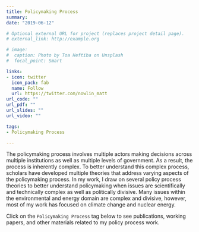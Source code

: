 ```yaml
---
title: Policymaking Process
summary:
date: "2019-06-12"

# Optional external URL for project (replaces project detail page).
# external_link: http://example.org

# image:
#  caption: Photo by Toa Heftiba on Unsplash
#  focal_point: Smart

links:
- icon: twitter
  icon_pack: fab
  name: Follow
  url: https://twitter.com/nowlin_matt
url_code: ""
url_pdf: ""
url_slides: ""
url_video: ""

tags:
- Policymaking Process

---
```


The policymaking process involves multiple actors making decisions across multiple institutions as well as multiple levels of government. As a result, the process is inherently complex. To better understand this complex process, scholars have developed multiple theories that address varying aspects of the policymaking process. In my work, I draw on several policy process theories to better understand policymaking when issues are scientifically and technically complex as well as politically divisive. Many issues within the environmental and energy domain are complex and divisive, however, most of my work has focused on climate change and nuclear energy. 

Click on the `Policymaking Process` tag below to see publications, working papers, and other materials related to my policy process work. 

